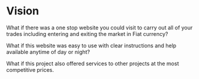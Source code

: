 # Vision

What if there was a one stop website you could visit to carry out all of your trades including entering and exiting the market in Fiat currency?

What if this website was easy to use with clear instructions and help available anytime of day or night?

What if this project also offered services to other projects at the most competitive prices.&#x20;
